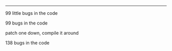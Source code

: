 
------------------------------------------------------------
99 little bugs in the code

99 bugs in the code

patch one down, compile it around

138 bugs in the code
